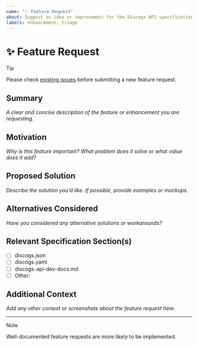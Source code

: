 ```yaml
---
name: "✨ Feature Request"
about: Suggest an idea or improvement for the Discogs API specification
labels: enhancement, triage
---
```


# ✨ Feature Request

> [!TIP]
> Please check [existing issues](../) before submitting a new feature request.

## Summary

_A clear and concise description of the feature or enhancement you are requesting._

## Motivation

_Why is this feature important? What problem does it solve or what value does it add?_

## Proposed Solution

_Describe the solution you'd like. If possible, provide examples or mockups._

## Alternatives Considered

_Have you considered any alternative solutions or workarounds?_

## Relevant Specification Section(s)

- [ ] discogs.json
- [ ] discogs.yaml
- [ ] discogs-api-dev-docs.md
- [ ] Other: 

## Additional Context

_Add any other context or screenshots about the feature request here._

---

> [!NOTE]
> Well-documented feature requests are more likely to be implemented.
